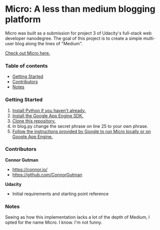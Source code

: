 # Micro: A less than medium blogging platform

Micro was built as a submission for project 3 of Udacity's full-stack web developer nanodegree. The goal of this project is to create a simple multi-user blog along the lines of "Medium".

[Check out Micro here.](https://p3-micro.appspot.com/)

### Table of contents
  - [Getting Started](#getting-started)
  - [Contributors](#contributors)
  - [Notes](#notes)

### Getting Started

1. [Install Python if you haven't already.](https://www.python.org/downloads/)
2. [Install the Google App Engine SDK.](https://cloud.google.com/appengine/downloads#Google_App_Engine_SDK_for_Python)
3. [Clone this repository.](https://github.com/ConnorGutman/micro.git)
4. In blog.py change the secret phrase on line 25 to your own phrase.
5. [Follow the instructions provided by Google to run Micro locally or on Google App Engine.](https://cloud.google.com/appengine/docs/python/tools/using-local-server)

### Contributors
**Connor Gutman**
- <https://connor.io/>
- <https://github.com/ConnorGutman>

**Udacity**
- Initial requirements and starting point reference

### Notes
Seeing as how this implementation lacks a lot of the depth of Medium, I opted for the name Micro. I know. I'm not funny.
